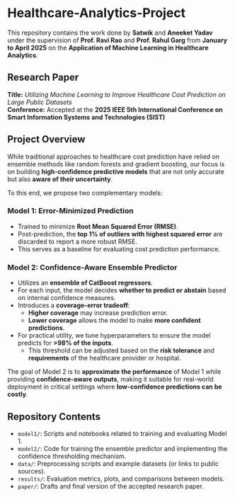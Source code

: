 # Healthcare-Analytics-Project

This repository contains the work done by **Satwik** and **Aneeket Yadav** under the supervision of **Prof. Ravi Rao** and **Prof. Rahul Garg** from **January to April 2025** on the **Application of Machine Learning in Healthcare Analytics**.

##  Research Paper

**Title:** *Utilizing Machine Learning to Improve Healthcare Cost Prediction on Large Public Datasets*  
**Conference:** Accepted at the **2025 IEEE 5th International Conference on Smart Information Systems and Technologies (SIST)**

##  Project Overview

While traditional approaches to healthcare cost prediction have relied on ensemble methods like random forests and gradient boosting, our focus is on building **high-confidence predictive models** that are not only accurate but also **aware of their uncertainty**.

To this end, we propose two complementary models:

### Model 1: Error-Minimized Prediction

- Trained to minimize **Root Mean Squared Error (RMSE)**.
- Post-prediction, the **top 1% of outliers with highest squared error** are discarded to report a more robust RMSE.
- This serves as a baseline for evaluating cost prediction performance.

### Model 2: Confidence-Aware Ensemble Predictor

- Utilizes an **ensemble of CatBoost regressors**.
- For each input, the model decides **whether to predict or abstain** based on internal confidence measures.
- Introduces a **coverage-error tradeoff**:
  - **Higher coverage** may increase prediction error.
  - **Lower coverage** allows the model to make **more confident predictions**.
- For practical utility, we tune hyperparameters to ensure the model predicts for **>98% of the inputs**.
  - This threshold can be adjusted based on the **risk tolerance** and **requirements** of the healthcare provider or hospital.

The goal of Model 2 is to **approximate the performance** of Model 1 while providing **confidence-aware outputs**, making it suitable for real-world deployment in critical settings where **low-confidence predictions can be costly**.

## Repository Contents

- `model1/`: Scripts and notebooks related to training and evaluating Model 1.
- `model2/`: Code for training the ensemble predictor and implementing the confidence thresholding mechanism.
- `data/`: Preprocessing scripts and example datasets (or links to public sources).
- `results/`: Evaluation metrics, plots, and comparisons between models.
- `paper/`: Drafts and final version of the accepted research paper.



